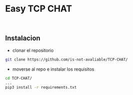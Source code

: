 # Easy TCP CHAT

<br/>

## Instalacion

- clonar el repositorio
```bash
git clone https://github.com/is-not-avaliable/TCP-CHAT/
```

- moverse al repo e instalar los requisitos
```bash
cd TCP-CHAT/
...
pip3 install -r requirements.txt
```

